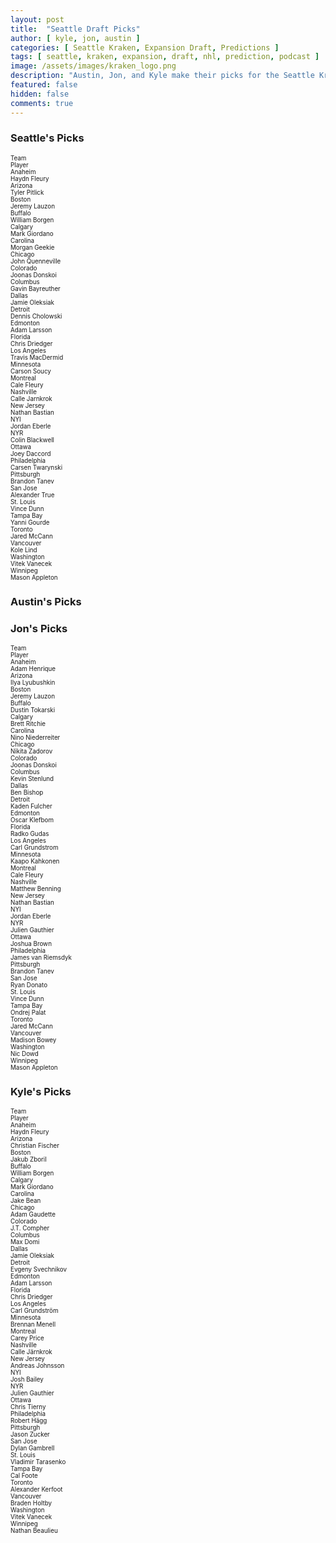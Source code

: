 ```yaml
---
layout: post
title:  "Seattle Draft Picks"
author: [ kyle, jon, austin ]
categories: [ Seattle Kraken, Expansion Draft, Predictions ]
tags: [ seattle, kraken, expansion, draft, nhl, prediction, podcast ]
image: /assets/images/kraken_logo.png
description: "Austin, Jon, and Kyle make their picks for the Seattle Kraken expansion draft. How much will Ron Francis agree with us?"
featured: false
hidden: false
comments: true
---
```


<div class="row">
  <div class="col-sm-12 col-md-6 col-lg-3">
    <div class="row">
      <h3>Seattle's Picks</h3>
    </div>
    <div class="row">
    <div class="div div-bordered div-hover div-condensed" style='font-size:70%'>
        <div class="row">
            <div class="col pe-2">
                Team
            </div>
            <div class="col pe-2">
                Player
            </div>
        </div>
        <div class="row">
            <div class="col pe-2">
                Anaheim
            </div>
            <div class="col pe-2">
                Haydn Fleury
            </div>
        </div>
        <div class="row">
            <div class="col pe-2">
                Arizona
            </div>
            <div class="col pe-2">
                Tyler Pitlick
            </div>
        </div>
        <div class="row">
            <div class="col pe-2">
                Boston
            </div>
            <div class="col pe-2">
                Jeremy Lauzon
            </div>
        </div>
        <div class="row">
            <div class="col pe-2">
                Buffalo
            </div>
            <div class="col pe-2">
                William Borgen
            </div>
        </div>
        <div class="row">
            <div class="col pe-2">
                Calgary
            </div>
            <div class="col pe-2">
                Mark Giordano
            </div>
        </div>
        <div class="row">
            <div class="col pe-2">
                Carolina
            </div>
            <div class="col pe-2">
                Morgan Geekie
            </div>
        </div>
        <div class="row">
            <div class="col pe-2">
                Chicago
            </div>
            <div class="col pe-2">
                John Quenneville
            </div>
        </div>
        <div class="row">
            <div class="col pe-2">
                Colorado
            </div>
            <div class="col pe-2">
                Joonas Donskoi
            </div>
        </div>
        <div class="row">
            <div class="col pe-2">
                Columbus
            </div>
            <div class="col pe-2">
                Gavin Bayreuther
            </div>
        </div>
        <div class="row">
            <div class="col pe-2">
                Dallas
            </div>
            <div class="col pe-2">
                Jamie Oleksiak
            </div>
        </div>
        <div class="row">
            <div class="col pe-2">
                Detroit
            </div>
            <div class="col pe-2">
                Dennis Cholowski
            </div>
        </div>
        <div class="row">
            <div class="col pe-2">
                Edmonton
            </div>
            <div class="col pe-2">
                Adam Larsson
            </div>
        </div>
        <div class="row">
            <div class="col pe-2">
                Florida
            </div>
            <div class="col pe-2">
                Chris Driedger
            </div>
        </div>
        <div class="row">
            <div class="col pe-2">
                Los Angeles
            </div>
            <div class="col pe-2">
                Travis MacDermid
            </div>
        </div>
        <div class="row">
            <div class="col pe-2">
                Minnesota
            </div>
            <div class="col pe-2">
                Carson Soucy
            </div>
        </div>
        <div class="row">
            <div class="col pe-2">
                Montreal
            </div>
            <div class="col pe-2">
                Cale Fleury
            </div>
        </div>
        <div class="row">
            <div class="col pe-2">
                Nashville
            </div>
            <div class="col pe-2">
                Calle Jarnkrok
            </div>
        </div>
        <div class="row">
            <div class="col pe-2">
                New Jersey
            </div>
            <div class="col pe-2">
                Nathan Bastian
            </div>
        </div>
        <div class="row">
            <div class="col pe-2">
                NYI
            </div>
            <div class="col pe-2">
                Jordan Eberle
            </div>
        </div>
        <div class="row">
            <div class="col pe-2">
                NYR
            </div>
            <div class="col pe-2">
                Colin Blackwell
            </div>
        </div>
        <div class="row">
            <div class="col pe-2">
                Ottawa
            </div>
            <div class="col pe-2">
                Joey Daccord
            </div>
        </div>
        <div class="row">
            <div class="col pe-2">
                Philadelphia
            </div>
            <div class="col pe-2">
                Carsen Twarynski
            </div>
        </div>
        <div class="row">
            <div class="col pe-2">
                Pittsburgh
            </div>
            <div class="col pe-2">
                Brandon Tanev
            </div>
        </div>
        <div class="row">
            <div class="col pe-2">
                San Jose
            </div>
            <div class="col pe-2">
                Alexander True
            </div>
        </div>
        <div class="row">
            <div class="col pe-2">
                St. Louis
            </div>
            <div class="col pe-2">
                Vince Dunn
            </div>
        </div>
        <div class="row">
            <div class="col pe-2">
                Tampa Bay
            </div>
            <div class="col pe-2">
                Yanni Gourde
            </div>
        </div>
        <div class="row">
            <div class="col pe-2">
                Toronto
            </div>
            <div class="col pe-2">
                Jared McCann
            </div>
        </div>
        <div class="row">
            <div class="col pe-2">
                Vancouver
            </div>
            <div class="col pe-2">
                Kole Lind
            </div>
        </div>
        <div class="row">
            <div class="col pe-2">
                Washington
            </div>
            <div class="col pe-2">
                Vitek Vanecek
            </div>
        </div>
        <div class="row">
            <div class="col pe-2">
                Winnipeg
            </div>
            <div class="col pe-2">
                Mason Appleton
            </div>
        </div>
</div>
    </div>
  </div>
  
  <div class="col-sm-12 col-md-6 col-lg-3">
    <h3>Austin's Picks</h3>
  </div>

  <div class="col-sm-12 col-md-6 col-lg-3">
    <div class="row">
      <h3>Jon's Picks</h3>
    </div>
    <div class="row">
      <div class="div div-bordered div-hover div-condensed" style='font-size:70%'>
  <div class="row">
    <div class="col">
      Team
    </div>
    <div class="col">
      Player
    </div>
  </div>
  <div class="row">
    <div class="col">
      Anaheim
    </div>
    <div class="col">
      Adam Henrique
    </div>
  </div>
  <div class="row">
    <div class="col">
      Arizona
    </div>
    <div class="col">
      Ilya Lyubushkin
    </div>
  </div>
  <div class="row">
    <div class="col">
      Boston
    </div>
    <div class="col">
      Jeremy Lauzon
    </div>
  </div>
  <div class="row">
    <div class="col">
      Buffalo
    </div>
    <div class="col">
      Dustin Tokarski
    </div>
  </div>
  <div class="row">
    <div class="col">
      Calgary
    </div>
    <div class="col">
      Brett Ritchie
    </div>
  </div>
  <div class="row">
    <div class="col">
      Carolina
    </div>
    <div class="col">
      Nino Niederreiter
    </div>
  </div>
  <div class="row">
    <div class="col">
      Chicago
    </div>
    <div class="col">
      Nikita Zadorov
    </div>
  </div>
  <div class="row">
    <div class="col">
      Colorado
    </div>
    <div class="col">
      Joonas Donskoi
    </div>
  </div>
  <div class="row">
    <div class="col">
      Columbus
    </div>
    <div class="col">
      Kevin Stenlund
    </div>
  </div>
  <div class="row">
    <div class="col">
      Dallas
    </div>
    <div class="col">
      Ben Bishop
    </div>
  </div>
  <div class="row">
    <div class="col">
      Detroit
    </div>
    <div class="col">
      Kaden Fulcher
    </div>
  </div>
  <div class="row">
    <div class="col">
      Edmonton
    </div>
    <div class="col">
      Oscar Klefbom
    </div>
  </div>
  <div class="row">
    <div class="col">
      Florida
    </div>
    <div class="col">
      Radko Gudas
    </div>
  </div>
  <div class="row">
    <div class="col">
      Los Angeles
    </div>
    <div class="col">
      Carl Grundstrom
    </div>
  </div>
  <div class="row">
    <div class="col">
      Minnesota
    </div>
    <div class="col">
      Kaapo Kahkonen
    </div>
  </div>
  <div class="row">
    <div class="col">
      Montreal
    </div>
    <div class="col">
      Cale Fleury
    </div>
  </div>
  <div class="row">
    <div class="col">
      Nashville
    </div>
    <div class="col">
      Matthew Benning
    </div>
  </div>
  <div class="row">
    <div class="col">
      New Jersey
    </div>
    <div class="col">
      Nathan Bastian
    </div>
  </div>
  <div class="row">
    <div class="col">
      NYI
    </div>
    <div class="col">
      Jordan Eberle
    </div>
  </div>
  <div class="row">
    <div class="col">
      NYR
    </div>
    <div class="col">
      Julien Gauthier
    </div>
  </div>
  <div class="row">
    <div class="col">
      Ottawa
    </div>
    <div class="col">
      Joshua Brown
    </div>
  </div>
  <div class="row">
    <div class="col">
      Philadelphia
    </div>
    <div class="col">
      James van Riemsdyk
    </div>
  </div>
  <div class="row">
    <div class="col">
      Pittsburgh
    </div>
    <div class="col">
      Brandon Tanev
    </div>
  </div>
  <div class="row">
    <div class="col">
      San Jose
    </div>
    <div class="col">
      Ryan Donato
    </div>
  </div>
  <div class="row">
    <div class="col">
      St. Louis
    </div>
    <div class="col">
      Vince Dunn
    </div>
  </div>
  <div class="row">
    <div class="col">
      Tampa Bay
    </div>
    <div class="col">
      Ondrej Palat
    </div>
  </div>
  <div class="row">
    <div class="col">
      Toronto
    </div>
    <div class="col">
      Jared McCann
    </div>
  </div>
  <div class="row">
    <div class="col">
      Vancouver
    </div>
    <div class="col">
      Madison Bowey
    </div>
  </div>
  <div class="row">
    <div class="col">
      Washington
    </div>
    <div class="col">
      Nic Dowd
    </div>
  </div>
  <div class="row">
    <div class="col">
      Winnipeg
    </div>
    <div class="col">
      Mason Appleton
    </div>
  </div>
</div>
    </div>
  </div>

  <div class="col-sm-12 col-md-6 col-lg-3">
    <div class="row">
      <h3>Kyle's Picks</h3>
    </div>
    <div class="row">
      <!-- <iframe src="https://docs.google.com/spreadsheets/d/e/2PACX-1vRBTHAZ8VJG3FuP4tWjsPI2zwYvb1ahDuBsgGTksQLQEGolF8W2Mi7xZJmLO_4tVoYZjArqMUFC8HWE/pubhtml?widget=true&amp;headers=false" height="770"></iframe> -->
      <div class="div div-bordered div-hover div-condensed" style='font-size:70%'>
  <div class="row">
    <div class="col">
      Team
    </div>
    <div class="col">
      Player
    </div>
  </div>
  <div class="row">
    <div class="col">
      Anaheim
    </div>
    <div class="col">
      Haydn Fleury
    </div>
  </div>
  <div class="row">
    <div class="col">
      Arizona
    </div>
    <div class="col">
      Christian Fischer
    </div>
  </div>
  <div class="row">
    <div class="col">
      Boston
    </div>
    <div class="col">
      Jakub Zboril
    </div>
  </div>
  <div class="row">
    <div class="col">
      Buffalo
    </div>
    <div class="col">
      William Borgen
    </div>
  </div>
  <div class="row">
    <div class="col">
      Calgary
    </div>
    <div class="col">
      Mark Giordano
    </div>
  </div>
  <div class="row">
    <div class="col">
      Carolina
    </div>
    <div class="col">
      Jake Bean
    </div>
  </div>
  <div class="row">
    <div class="col">
      Chicago
    </div>
    <div class="col">
      Adam Gaudette
    </div>
  </div>
  <div class="row">
    <div class="col">
      Colorado
    </div>
    <div class="col">
      J.T. Compher
    </div>
  </div>
  <div class="row">
    <div class="col">
      Columbus
    </div>
    <div class="col">
      Max Domi
    </div>
  </div>
  <div class="row">
    <div class="col">
      Dallas
    </div>
    <div class="col">
      Jamie Oleksiak
    </div>
  </div>
  <div class="row">
    <div class="col">
      Detroit
    </div>
    <div class="col">
      Evgeny Svechnikov
    </div>
  </div>
  <div class="row">
    <div class="col">
      Edmonton
    </div>
    <div class="col">
      Adam Larsson
    </div>
  </div>
  <div class="row">
    <div class="col">
      Florida
    </div>
    <div class="col">
      Chris Driedger
    </div>
  </div>
  <div class="row">
    <div class="col">
      Los Angeles
    </div>
    <div class="col">
      Carl Grundström
    </div>
  </div>
  <div class="row">
    <div class="col">
      Minnesota
    </div>
    <div class="col">
      Brennan Menell
    </div>
  </div>
  <div class="row">
    <div class="col">
      Montreal
    </div>
    <div class="col">
      Carey Price
    </div>
  </div>
  <div class="row">
    <div class="col">
      Nashville
    </div>
    <div class="col">
      Calle Järnkrok
    </div>
  </div>
  <div class="row">
    <div class="col">
      New Jersey
    </div>
    <div class="col">
      Andreas Johnsson
    </div>
  </div>
  <div class="row">
    <div class="col">
      NYI
    </div>
    <div class="col">
      Josh Bailey
    </div>
  </div>
  <div class="row">
    <div class="col">
      NYR
    </div>
    <div class="col">
      Julien Gauthier
    </div>
  </div>
  <div class="row">
    <div class="col">
      Ottawa
    </div>
    <div class="col">
      Chris Tierny
    </div>
  </div>
  <div class="row">
    <div class="col">
      Philadelphia
    </div>
    <div class="col">
      Robert Hägg
    </div>
  </div>
  <div class="row">
    <div class="col">
      Pittsburgh
    </div>
    <div class="col">
      Jason Zucker
    </div>
  </div>
  <div class="row">
    <div class="col">
      San Jose
    </div>
    <div class="col">
      Dylan Gambrell
    </div>
  </div>
  <div class="row">
    <div class="col">
      St. Louis
    </div>
    <div class="col">
      Vladimir Tarasenko
    </div>
  </div>
  <div class="row">
    <div class="col">
      Tampa Bay
    </div>
    <div class="col">
      Cal Foote
    </div>
  </div>
  <div class="row">
    <div class="col">
      Toronto
    </div>
    <div class="col">
      Alexander Kerfoot
    </div>
  </div>
  <div class="row">
    <div class="col">
      Vancouver
    </div>
    <div class="col">
      Braden Holtby
    </div>
  </div>
  <div class="row">
    <div class="col">
      Washington
    </div>
    <div class="col">
      Vitek Vanecek
    </div>
  </div>
  <div class="row">
    <div class="col">
      Winnipeg
    </div>
    <div class="col">
      Nathan Beaulieu
    </div>
  </div>
</div>
    </div>
  </div>
</div>
